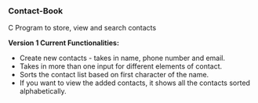 ### Contact-Book
C Program to store, view and search contacts

**Version 1 Current Functionalities:**
- Create new contacts - takes in name, phone number and email.
- Takes in more than one input for different elements of contact.
- Sorts the contact list based on first character of the name.
- If you want to view the added contacts, it shows all the contacts sorted alphabetically.
